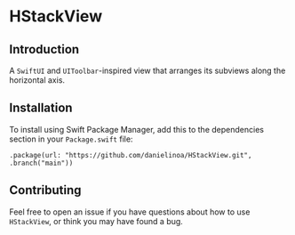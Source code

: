 # HStackView

## Introduction

A `SwiftUI` and `UIToolbar`-inspired view that arranges its subviews along the horizontal axis.

## Installation

To install using Swift Package Manager, add this to the dependencies section in your `Package.swift` file:

`.package(url: "https://github.com/danielinoa/HStackView.git", .branch("main"))`

## Contributing

Feel free to open an issue if you have questions about how to use `HStackView`, or think you may have found a bug.
